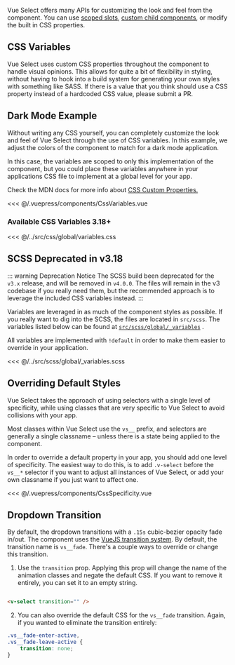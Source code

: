 Vue Select offers many APIs for customizing the look and feel from the component. You can use
[scoped slots](../api/slots.md), [custom child components](components.md), or modify the built in
CSS properties.

## CSS Variables

Vue Select uses custom CSS properties throughout the component to handle visual opinions. This
allows for quite a bit of flexibility in styling, without having to hook into a build system for
generating your own styles with something like SASS. If there is a value that you think should use a
CSS property instead of a hardcoded CSS value, please submit a PR.

## Dark Mode Example

Without writing any CSS yourself, you can completely customize the look and feel of Vue Select
through the use of CSS variables. In this example, we adjust the colors of the component to match
for a dark mode application.

In this case, the variables are scoped to only this implementation of the component, but you could
place these variables anywhere in your applications CSS file to implement at a global level for your
app.

Check the MDN docs for more info
about [CSS Custom Properties.](https://developer.mozilla.org/en-US/docs/Web/CSS/Using_CSS_custom_properties)

<CssVariables style="margin-top: 1rem;" />

<<< @/.vuepress/components/CssVariables.vue

### Available CSS Variables <Badge type="primary">3.18+</Badge>

<<< @/../src/css/global/variables.css

## SCSS <Badge type="warning">Deprecated in v3.18</Badge>

::: warning Deprecation Notice 
The SCSS build been deprecated for the `v3.x` release, and will be
removed in `v4.0.0`. The files will remain in the v3 codebase if you really need them, but the
recommended approach is to leverage the included CSS variables instead.
:::

Variables are leveraged in as much of the component styles as possible. If you really want to dig
into the SCSS, the files are located in `src/scss`. The variables listed below can be found at
[`src/scss/global/_variables`](https://github.com/sagalbot/vue-select/blob/master/src/scss/global/_variables.scss)
.

All variables are implemented with `!default` in order to make them easier to override in your
application.

<<< @/../src/scss/global/_variables.scss

## Overriding Default Styles

Vue Select takes the approach of using selectors with a single level of specificity, while using
classes that are very specific to Vue Select to avoid collisions with your app.

Most classes within Vue Select use the `vs__` prefix, and selectors are generally a single classname
– unless there is a state being applied to the component.

In order to override a default property in your app, you should add one level of specificity. The
easiest way to do this, is to add `.v-select` before the `vs__*` selector if you want to adjust all
instances of Vue Select, or add your own classname if you just want to affect one.

<CssSpecificity />  

<<< @/.vuepress/components/CssSpecificity.vue

## Dropdown Transition

By default, the dropdown transitions with a `.15s` cubic-bezier opacity fade in/out. The component
uses the [VueJS transition system](https://vuejs.org/v2/guide/transitions.html). By default, the
transition name is `vs__fade`. There's a couple ways to override or change this transition.

1. Use the `transition` prop. Applying this prop will change the name of the animation classes and
   negate the default CSS. If you want to remove it entirely, you can set it to an empty string.

```html

<v-select transition="" />
```

2. You can also override the default CSS for the `vs__fade` transition. Again, if you wanted to
   eliminate the transition entirely:

```css
.vs__fade-enter-active,
.vs__fade-leave-active {
    transition: none;
}
```
